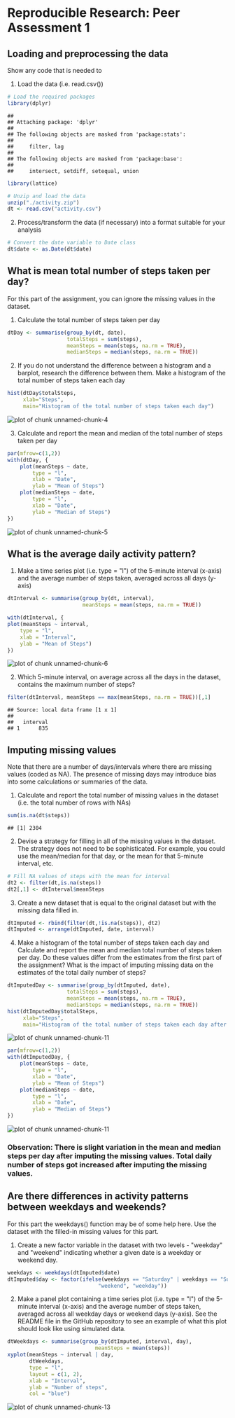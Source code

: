 # Reproducible Research: Peer Assessment 1

## Loading and preprocessing the data

Show any code that is needed to

1. Load the data (i.e. read.csv())


```r
# Load the required packages
library(dplyr)
```

```
## 
## Attaching package: 'dplyr'
## 
## The following objects are masked from 'package:stats':
## 
##     filter, lag
## 
## The following objects are masked from 'package:base':
## 
##     intersect, setdiff, setequal, union
```

```r
library(lattice)

# Unzip and load the data
unzip("./activity.zip")
dt <- read.csv("activity.csv")
```

2. Process/transform the data (if necessary) into a format suitable for your analysis


```r
# Convert the date variable to Date class
dt$date <- as.Date(dt$date)
```

## What is mean total number of steps taken per day?

For this part of the assignment, you can ignore the missing values in the dataset.

1. Calculate the total number of steps taken per day


```r
dtDay <- summarise(group_by(dt, date),
                   totalSteps = sum(steps),
                   meanSteps = mean(steps, na.rm = TRUE),
                   medianSteps = median(steps, na.rm = TRUE))
```

2. If you do not understand the difference between a histogram and a barplot, research the difference between them. Make a histogram of the total number of steps taken each day


```r
hist(dtDay$totalSteps, 
     xlab="Steps",
     main="Histogram of the total number of steps taken each day")
```

![plot of chunk unnamed-chunk-4](figure/unnamed-chunk-4-1.png) 

3. Calculate and report the mean and median of the total number of steps taken per day


```r
par(mfrow=c(1,2))
with(dtDay, { 
    plot(meanSteps ~ date,
        type = "l",
        xlab = "Date",
        ylab = "Mean of Steps")
    plot(medianSteps ~ date,
        type = "l",  
        xlab = "Date",
        ylab = "Median of Steps")
})
```

![plot of chunk unnamed-chunk-5](figure/unnamed-chunk-5-1.png) 

## What is the average daily activity pattern?

1. Make a time series plot (i.e. type = "l") of the 5-minute interval (x-axis) and the average number of steps taken, averaged across all days (y-axis)


```r
dtInterval <- summarise(group_by(dt, interval),
                        meanSteps = mean(steps, na.rm = TRUE))

with(dtInterval, {
plot(meanSteps ~ interval,
    type = "l",  
    xlab = "Interval",
    ylab = "Mean of Steps")
})
```

![plot of chunk unnamed-chunk-6](figure/unnamed-chunk-6-1.png) 

2. Which 5-minute interval, on average across all the days in the dataset, contains the maximum number of steps?


```r
filter(dtInterval, meanSteps == max(meanSteps, na.rm = TRUE))[,1]
```

```
## Source: local data frame [1 x 1]
## 
##   interval
## 1      835
```

## Imputing missing values

Note that there are a number of days/intervals where there are missing values (coded as NA). The presence of missing days may introduce bias into some calculations or summaries of the data.

1. Calculate and report the total number of missing values in the dataset (i.e. the total number of rows with NAs)


```r
sum(is.na(dt$steps))
```

```
## [1] 2304
```

2. Devise a strategy for filling in all of the missing values in the dataset. The strategy does not need to be sophisticated. For example, you could use the mean/median for that day, or the mean for that 5-minute interval, etc.


```r
# Fill NA values of steps with the mean for interval
dt2 <- filter(dt,is.na(steps))
dt2[,1] <- dtInterval$meanSteps
```

3. Create a new dataset that is equal to the original dataset but with the missing data filled in.


```r
dtImputed <- rbind(filter(dt,!is.na(steps)), dt2)
dtImputed <- arrange(dtImputed, date, interval)
```

4. Make a histogram of the total number of steps taken each day and Calculate and report the mean and median total number of steps taken per day. Do these values differ from the estimates from the first part of the assignment? What is the impact of imputing missing data on the estimates of the total daily number of steps?


```r
dtImputedDay <- summarise(group_by(dtImputed, date),
                   totalSteps = sum(steps),
                   meanSteps = mean(steps, na.rm = TRUE),
                   medianSteps = median(steps, na.rm = TRUE))
hist(dtImputedDay$totalSteps, 
     xlab="Steps",
     main="Histogram of the total number of steps taken each day after imputing")
```

![plot of chunk unnamed-chunk-11](figure/unnamed-chunk-11-1.png) 

```r
par(mfrow=c(1,2))
with(dtImputedDay, { 
    plot(meanSteps ~ date,
        type = "l",
        xlab = "Date",
        ylab = "Mean of Steps")
    plot(medianSteps ~ date,
        type = "l",  
        xlab = "Date",
        ylab = "Median of Steps")
})
```

![plot of chunk unnamed-chunk-11](figure/unnamed-chunk-11-2.png) 

### Observation: There is slight variation in the mean and median steps per day after imputing the missing values. Total daily number of steps got increased after imputing the missing values.

## Are there differences in activity patterns between weekdays and weekends?

For this part the weekdays() function may be of some help here. Use the dataset with the filled-in missing values for this part.

1. Create a new factor variable in the dataset with two levels - "weekday" and "weekend" indicating whether a given date is a weekday or weekend day.


```r
weekdays <- weekdays(dtImputed$date)
dtImputed$day <- factor(ifelse(weekdays == "Saturday" | weekdays == "Sunday", 
                             "weekend", "weekday"))
```

2. Make a panel plot containing a time series plot (i.e. type = "l") of the 5-minute interval (x-axis) and the average number of steps taken, averaged across all weekday days or weekend days (y-axis). See the README file in the GitHub repository to see an example of what this plot should look like using simulated data.


```r
dtWeekdays <- summarise(group_by(dtImputed, interval, day),
                            meanSteps = mean(steps))
xyplot(meanSteps ~ interval | day,
       dtWeekdays,
       type = "l",
       layout = c(1, 2),
       xlab = "Interval",
       ylab = "Number of steps",
       col = "blue")
```

![plot of chunk unnamed-chunk-13](figure/unnamed-chunk-13-1.png) 
